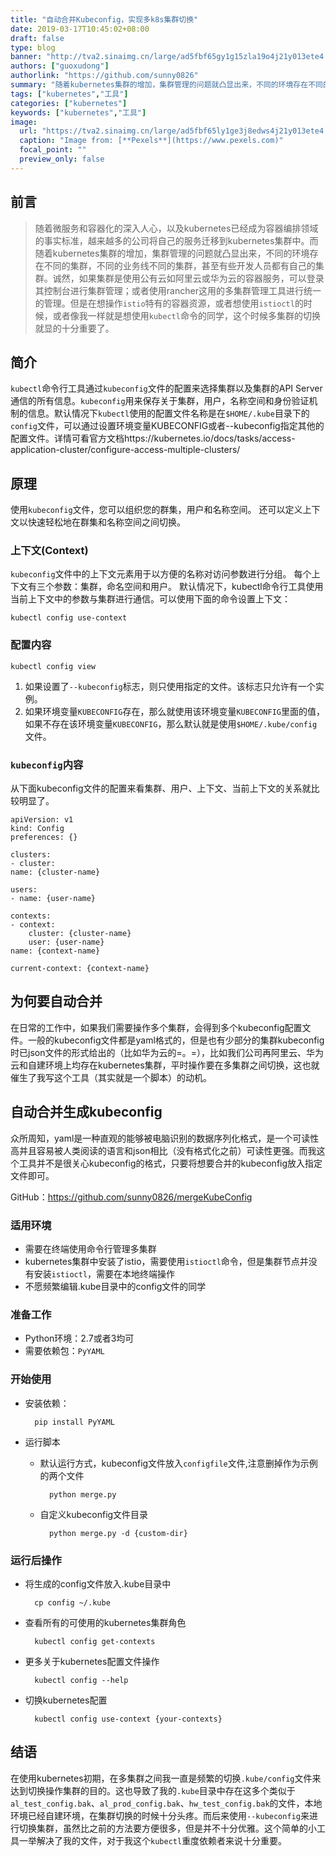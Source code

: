 ```yaml
---
title: "自动合并Kubeconfig，实现多k8s集群切换"
date: 2019-03-17T10:45:02+08:00
draft: false
type: blog
banner: "http://tva2.sinaimg.cn/large/ad5fbf65gy1g15zla19o4j21y013ete4.jpg"
authors: ["guoxudong"]
authorlink: "https://github.com/sunny0826"
summary: "随着kubernetes集群的增加，集群管理的问题就凸显出来，不同的环境存在不同的集群，不同的业务线不同的集群，甚至有些开发人员都有自己的集群。这里介绍一款工具来自动合并Kubeconfig，实现多k8s集群切换。"
tags: ["kubernetes","工具"]
categories: ["kubernetes"]
keywords: ["kubernetes","工具"]
image:
  url: "https://tva2.sinaimg.cn/large/ad5fbf65ly1ge3j8edws4j21y013ete4.jpg"
  caption: "Image from: [**Pexels**](https://www.pexels.com)"
  focal_point: ""
  preview_only: false
---
```

## 前言
>随着微服务和容器化的深入人心，以及kubernetes已经成为容器编排领域的事实标准，越来越多的公司将自己的服务迁移到kubernetes集群中。而随着kubernetes集群的增加，集群管理的问题就凸显出来，不同的环境存在不同的集群，不同的业务线不同的集群，甚至有些开发人员都有自己的集群。诚然，如果集群是使用公有云如阿里云或华为云的容器服务，可以登录其控制台进行集群管理；或者使用rancher这用的多集群管理工具进行统一的管理。但是在想操作```istio```特有的容器资源，或者想使用```istioctl```的时候，或者像我一样就是想使用```kubectl```命令的同学，这个时候多集群的切换就显的十分重要了。

## 简介
```kubectl```命令行工具通过```kubeconfig```文件的配置来选择集群以及集群的API Server通信的所有信息。```kubeconfig```用来保存关于集群，用户，名称空间和身份验证机制的信息。默认情况下```kubectl```使用的配置文件名称是在```$HOME/.kube```目录下的```config```文件，可以通过设置环境变量KUBECONFIG或者--kubeconfig指定其他的配置文件。详情可看官方文档https://kubernetes.io/docs/tasks/access-application-cluster/configure-access-multiple-clusters/

## 原理
使用```kubeconfig```文件，您可以组织您的群集，用户和名称空间。 还可以定义上下文以快速轻松地在群集和名称空间之间切换。

### 上下文(Context) 
```kubeconfig```文件中的上下文元素用于以方便的名称对访问参数进行分组。 每个上下文有三个参数：集群，命名空间和用户。 默认情况下，kubectl命令行工具使用当前上下文中的参数与集群进行通信。可以使用下面的命令设置上下文：

    kubectl config use-context

### 配置内容

    kubectl config view

1. 如果设置了```--kubeconfig```标志，则只使用指定的文件。该标志只允许有一个实例。 
2. 如果环境变量```KUBECONFIG```存在，那么就使用该环境变量```KUBECONFIG```里面的值，如果不存在该环境变量```KUBECONFIG```，那么默认就是使用```$HOME/.kube/config```文件。

### ```kubeconfig```内容
从下面kubeconfig文件的配置来看集群、用户、上下文、当前上下文的关系就比较明显了。

    apiVersion: v1
    kind: Config
    preferences: {}
    
    clusters:
    - cluster:
    name: {cluster-name}
    
    users:
    - name: {user-name}
    
    contexts:
    - context:
        cluster: {cluster-name}
        user: {user-name}
    name: {context-name}

    current-context: {context-name}

## 为何要自动合并
在日常的工作中，如果我们需要操作多个集群，会得到多个kubeconfig配置文件。一般的kubeconfig文件都是yaml格式的，但是也有少部分的集群kubeconfig时已json文件的形式给出的（比如华为云的=。=），比如我们公司再阿里云、华为云和自建环境上均存在kubernetes集群，平时操作要在多集群之间切换，这也就催生了我写这个工具（其实就是一个脚本）的动机。

## 自动合并生成kubeconfig
众所周知，yaml是一种直观的能够被电脑识别的数据序列化格式，是一个可读性高并且容易被人类阅读的语言和json相比（没有格式化之前）可读性更强。而我这个工具并不是很关心kubeconfig的格式，只要将想要合并的kubeconfig放入指定文件即可。

GitHub：https://github.com/sunny0826/mergeKubeConfig

### 适用环境

* 需要在终端使用命令行管理多集群
* kubernetes集群中安装了istio，需要使用```istioctl```命令，但是集群节点并没有安装```istioctl```，需要在本地终端操作
* 不愿频繁编辑.kube目录中的config文件的同学

### 准备工作

* Python环境：2.7或者3均可
* 需要依赖包：```PyYAML```

### 开始使用

* 安装依赖：

        pip install PyYAML
        
* 运行脚本

    * 默认运行方式，kubeconfig文件放入```configfile```文件,注意删掉作为示例的两个文件
    
            python merge.py
            
    * 自定义kubeconfig文件目录
    
            python merge.py -d {custom-dir}
            
### 运行后操作

* 将生成的config文件放入.kube目录中

        cp config ~/.kube

* 查看所有的可使用的kubernetes集群角色

        kubectl config get-contexts

* 更多关于kubernetes配置文件操作

        kubectl config --help

* 切换kubernetes配置

        kubectl config use-context {your-contexts}

## 结语
在使用kubernetes初期，在多集群之间我一直是频繁的切换```.kube/config```文件来达到切换操作集群的目的。这也导致了我的```.kube```目录中存在这多个类似于```al_test_config.bak```、```al_prod_config.bak```、```hw_test_config.bak```的文件，本地环境已经自建环境，在集群切换的时候十分头疼。而后来使用```--kubeconfig```来进行切换集群，虽然比之前的方法要方便很多，但是并不十分优雅。这个简单的小工具一举解决了我的文件，对于我这个```kubectl```重度依赖者来说十分重要。
